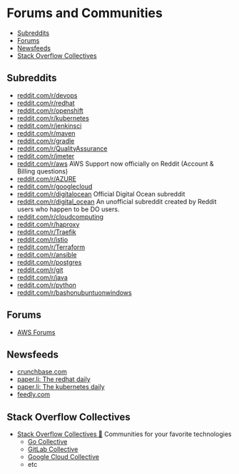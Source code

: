 # Forums and Communities
- [Subreddits](#subreddits)
- [Forums](#forums)
- [Newsfeeds](#newsfeeds)
- [Stack Overflow Collectives](#stack-overflow-collectives)
## Subreddits
* [reddit.com/r/devops](https://www.reddit.com/r/devops/)
* [reddit.com/r/redhat](https://www.reddit.com/r/redhat)
* [reddit.com/r/openshift](https://www.reddit.com/r/openshift/)
* [reddit.com/r/kubernetes](https://www.reddit.com/r/kubernetes/)
* [reddit.com/r/jenkinsci](https://www.reddit.com/r/jenkinsci/)
* [reddit.com/r/maven](https://www.reddit.com/r/maven)
* [reddit.com/r/gradle](https://www.reddit.com/r/gradle/)
* [reddit.com/r/QualityAssurance](https://www.reddit.com/r/QualityAssurance/)
* [reddit.com/r/jmeter](https://www.reddit.com/r/jmeter/)
* [reddit.com/r/aws](https://www.reddit.com/r/aws/) AWS Support now officially on Reddit (Account & Billing questions)
* [reddit.com/r/AZURE](https://www.reddit.com/r/AZURE/)
* [reddit.com/r/googlecloud](https://www.reddit.com/r/googlecloud/)
* [reddit.com/r/digitalocean](https://www.reddit.com/r/digitalocean) Official Digital Ocean subreddit
* [reddit.com/r/digital_ocean](https://www.reddit.com/r/digital_ocean/) An unofficial subreddit created by Reddit users who happen to be DO users.
* [reddit.com/r/cloudcomputing](https://www.reddit.com/r/cloudcomputing/)
* [reddit.com/r/haproxy](https://www.reddit.com/r/haproxy/)
* [reddit.com/r/Traefik](https://www.reddit.com/r/Traefik/)
* [reddit.com/r/istio](https://www.reddit.com/r/istio/)
* [reddit.com/r/Terraform](https://www.reddit.com/r/Terraform/)
* [reddit.com/r/ansible](https://www.reddit.com/r/ansible/)
* [reddit.com/r/postgres](https://www.reddit.com/r/postgres/)
* [reddit.com/r/git](https://www.reddit.com/r/git/)
* [reddit.com/r/java](https://www.reddit.com/r/java/)
* [reddit.com/r/python](https://www.reddit.com/r/Python/)
* [reddit.com/r/bashonubuntuonwindows](https://www.reddit.com/r/bashonubuntuonwindows/)

## Forums
* [AWS Forums](https://forums.aws.amazon.com)

## Newsfeeds
* [crunchbase.com](https://www.crunchbase.com/organization/openshift/timeline/timeline)
* [paper.li: The redhat daily](https://paper.li/tag/redhat#/)
* [paper.li: The kubernetes daily](https://paper.li/skippbox/1446802542#/)
* [feedly.com](https://feedly.com)

## Stack Overflow Collectives
- [Stack Overflow Collectives 🌟](https://stackoverflow.com/collectives) Communities for your favorite technologies
    - [Go Collective](https://stackoverflow.com/collectives/go)
    - [GitLab Collective](https://stackoverflow.com/collectives/gitlab) 
    - [Google Cloud Collective](https://stackoverflow.com/collectives/google-cloud)
    - etc